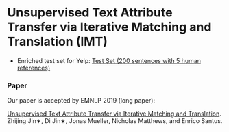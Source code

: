 # Unsupervised Text Attribute Transfer via Iterative Matching and Translation (IMT)


- Enriched test set for Yelp: [Test Set (200 sentences with 5 human references)](https://github.com/zhijing-jin/IMT/tree/master/data/yelp/test)

### Paper
Our paper is accepted by EMNLP 2019 (long paper): 

[Unsupervised Text Attribute Transfer via Iterative Matching and Translation](https://arxiv.org/abs/1901.11333). 
Zhijing Jin∗, Di Jin∗, Jonas Mueller, Nicholas Matthews, and Enrico Santus. 


